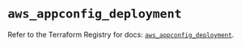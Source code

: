 # `aws_appconfig_deployment`

Refer to the Terraform Registry for docs: [`aws_appconfig_deployment`](https://registry.terraform.io/providers/hashicorp/aws/5.39.0/docs/resources/appconfig_deployment).
